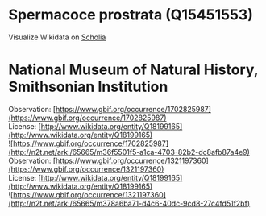 
Spermacoce prostrata (Q15451553)
================================
  
Visualize Wikidata on [Scholia](https://scholia.toolforge.org/taxon/Q15451553)
# National Museum of Natural History, Smithsonian Institution
  
Observation: [https://www.gbif.org/occurrence/1702825987](https://www.gbif.org/occurrence/1702825987)  
License: [http://www.wikidata.org/entity/Q18199165](http://www.wikidata.org/entity/Q18199165)  
![https://www.gbif.org/occurrence/1702825987](http://n2t.net/ark:/65665/m36f5501f5-a1ca-4703-82b2-dc8afb87a4e9)  
Observation: [https://www.gbif.org/occurrence/1321197360](https://www.gbif.org/occurrence/1321197360)  
License: [http://www.wikidata.org/entity/Q18199165](http://www.wikidata.org/entity/Q18199165)  
![https://www.gbif.org/occurrence/1321197360](http://n2t.net/ark:/65665/m378a6ba71-d4c6-40dc-9cd8-27c4fd51f2bf)